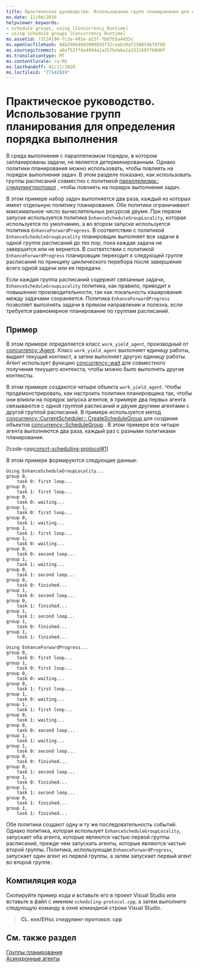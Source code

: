 ```yaml
---
title: Практическое руководство. Использование групп планирования для определения порядка выполнения
ms.date: 11/04/2016
helpviewer_keywords:
- schedule groups, using [Concurrency Runtime]
- using schedule groups [Concurrency Runtime]
ms.assetid: 73124194-fc3a-491e-a23f-fbd7b5a4455c
ms.openlocfilehash: 84829664603999893f32caab39af250059bf9788
ms.sourcegitcommit: a8ef52ff4a4944a1a257bdaba1a3331607fb8d0f
ms.translationtype: MT
ms.contentlocale: ru-RU
ms.lasthandoff: 02/11/2020
ms.locfileid: "77141919"
---
```

# <a name="how-to-use-schedule-groups-to-influence-order-of-execution"></a>Практическое руководство. Использование групп планирования для определения порядка выполнения

В среда выполнения с параллелизмом порядок, в котором запланированы задачи, не является детерминированным. Однако политики планирования можно использовать, чтобы повлиять на порядок выполнения задач. В этом разделе показано, как использовать группы расписаний совместно с политикой [параллелизма:: счедулингпротокол](reference/concurrency-namespace-enums.md#policyelementkey) , чтобы повлиять на порядок выполнения задач.

В этом примере набор задач выполняется два раза, каждый из которых имеет отдельную политику планирования. Обе политики ограничивают максимальное число вычислительных ресурсов двумя. При первом запуске используется политика `EnhanceScheduleGroupLocality`, которая используется по умолчанию, а во втором запуске используется политика `EnhanceForwardProgress`. В соответствии с политикой `EnhanceScheduleGroupLocality` планировщик выполняет все задачи в одной группе расписаний до тех пор, пока каждая задача не завершится или не вернется. В соответствии с политикой `EnhanceForwardProgress` планировщик переходит к следующей группе расписаний по принципу циклического перебора после завершения всего одной задачи или ее передачи.

Если каждая группа расписаний содержит связанные задачи, `EnhanceScheduleGroupLocality` политика, как правило, приводит к повышению производительности, так как локальность кэширования между задачами сохраняется. Политика `EnhanceForwardProgress` позволяет выполнять задачи в прямом направлении и полезна, если требуется равномерное планирование по группам расписаний.

## <a name="example"></a>Пример

В этом примере определяется класс `work_yield_agent`, производный от [concurrency::Agent](../../parallel/concrt/reference/agent-class.md). Класс `work_yield_agent` выполняет единицу работы, выдает текущий контекст, а затем выполняет другую единицу работы. Агент использует функцию [concurrency::wait](reference/concurrency-namespace-functions.md#wait) для совместного получения текущего контекста, чтобы можно было выполнять другие контексты.

В этом примере создаются четыре объекта `work_yield_agent`. Чтобы продемонстрировать, как настроить политики планировщика так, чтобы они влияли на порядок запуска агентов, в примере два первых агента связываются с одной группой расписаний и двумя другими агентами с другой группой расписаний. В примере используется метод [concurrency::CurrentScheduler:: CreateScheduleGroup](reference/currentscheduler-class.md#createschedulegroup) для создания объектов [concurrency::ScheduleGroup](../../parallel/concrt/reference/schedulegroup-class.md) . В этом примере все четыре агента выполняются два раза, каждый раз с разными политиками планирования.

[!code-cpp[concrt-scheduling-protocol#1](../../parallel/concrt/codesnippet/cpp/how-to-use-schedule-groups-to-influence-order-of-execution_1.cpp)]

В этом примере формируются следующие данные:

```Output
Using EnhanceScheduleGroupLocality...
group 0,
    task 0: first loop...
group 0,
    task 1: first loop...
group 0,
    task 0: waiting...
group 1,
    task 0: first loop...
group 0,
    task 1: waiting...
group 1,
    task 1: first loop...
group 1,
    task 0: waiting...
group 0,
    task 0: second loop...
group 1,
    task 1: waiting...
group 0,
    task 1: second loop...
group 0,
    task 0: finished...
group 1,
    task 0: second loop...
group 0,
    task 1: finished...
group 1,
    task 1: second loop...
group 1,
    task 0: finished...
group 1,
    task 1: finished...

Using EnhanceForwardProgress...
group 0,
    task 0: first loop...
group 1,
    task 0: first loop...
group 0,
    task 0: waiting...
group 0,
    task 1: first loop...
group 1,
    task 0: waiting...
group 1,
    task 1: first loop...
group 0,
    task 1: waiting...
group 0,
    task 0: second loop...
group 1,
    task 1: waiting...
group 1,
    task 0: second loop...
group 0,
    task 0: finished...
group 0,
    task 1: second loop...
group 1,
    task 0: finished...
group 1,
    task 1: second loop...
group 0,
    task 1: finished...
group 1,
    task 1: finished...
```

Обе политики создают одну и ту же последовательность событий. Однако политика, которая использует `EnhanceScheduleGroupLocality`, запускает оба агента, которые являются частью первой группы расписаний, прежде чем запускать агенты, которые являются частью второй группы. Политика, использующая `EnhanceForwardProgress`, запускает один агент из первой группы, а затем запускает первый агент во второй группе.

## <a name="compiling-the-code"></a>Компиляция кода

Скопируйте пример кода и вставьте его в проект Visual Studio или вставьте в файл с именем `scheduling-protocol.cpp`, а затем выполните следующую команду в окне командной строки Visual Studio.

> **CL. exe/EHsc счедулинг-протокол. cpp**

## <a name="see-also"></a>См. также раздел

[Группы планирования](../../parallel/concrt/schedule-groups.md)<br/>
[Асинхронные агенты](../../parallel/concrt/asynchronous-agents.md)
